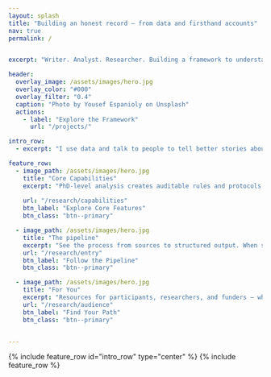 ```yaml
---
layout: splash
title: "Building an honest record — from data and firsthand accounts"
nav: true
permalink: /


excerpt: "Writer. Analyst. Researcher. Building a framework to understand institutional response to critical incidents."

header:
  overlay_image: /assets/images/hero.jpg
  overlay_color: "#000"
  overlay_filter: "0.4"
  caption: "Photo by Yousef Espanioly on Unsplash"
  actions:
    - label: "Explore the Framework"
      url: "/projects/"

intro_row:
  - excerpt: "I use data and talk to people to tell better stories about public institutions. Currently researching deficiencies in university response to identity-based harm, protest-related activity, TPM violations, and campus safety failures."

feature_row:
  - image_path: /assets/images/hero.jpg
    title: "Core Capabilities"
    excerpt: "PhD-level analysis creates auditable rules and protocols for AI-assisted incident processing. Student interviews provide insight into their lived experience and aid in filling record gaps."
    
    url: "/research/capabilities"
    btn_label: "Explore Core Features"
    btn_class: "btn--primary"

  - image_path: /assets/images/hero.jpg
    title: "The pipeline"
    excerpt: "See the process from sources to structured output. When source documents fall short, questions turn into FOIA requests, comment outreach, and interviews with the people involved."
    url: "/research/entry"
    btn_label: "Follow the Pipeline"
    btn_class: "btn--primary"

  - image_path: /assets/images/hero.jpg
    title: "For You"
    excerpt: "Resources for participants, researchers, and funders — whether you want to share your story, study institutional response, or invest in change, this platform is built to support clarity, care, and impact."
    url: "/research/audience"
    btn_label: "Find Your Path"
    btn_class: "btn--primary"


---
```


{% include feature_row id="intro_row" type="center" %}
{% include feature_row %}

